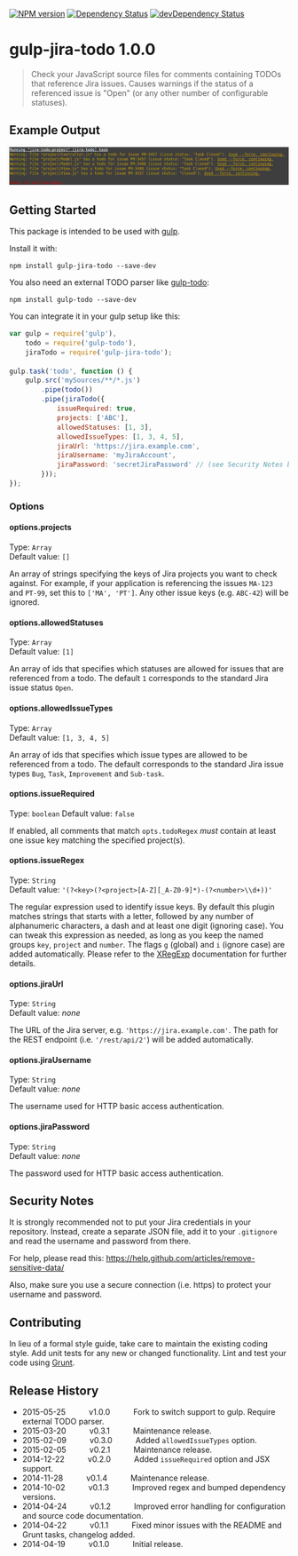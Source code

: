 [![NPM version](http://img.shields.io/npm/v/gulp-jira-todo.svg?style=flat-square)](http://badge.fury.io/js/gulp-jira-todo)
[![Dependency Status](https://david-dm.org/pharb/gulp-jira-todo.svg?style=flat-square)](https://david-dm.org/pharb/gulp-jira-todo)
[![devDependency Status](https://david-dm.org/pharb/gulp-jira-todo/dev-status.svg?style=flat-square)](https://david-dm.org/pharb/gulp-jira-todo#info=devDependencies)

# gulp-jira-todo 1.0.0

> Check your JavaScript source files for comments containing TODOs that reference Jira issues. Causes warnings if the status of a referenced issue is "Open" (or any other number of configurable statuses).

## Example Output
![Example Output](https://raw.githubusercontent.com/pharb/gulp-jira-todo/master/screenshot.png)

## Getting Started
This package is intended to be used with [gulp](https://github.com/gulpjs/gulp).

Install it with:
```shell
npm install gulp-jira-todo --save-dev
```

You also need an external TODO parser like [gulp-todo](https://github.com/pgilad/gulp-todo):

```shell
npm install gulp-todo --save-dev
```

You can integrate it in your gulp setup like this:

```js
var gulp = require('gulp'),
    todo = require('gulp-todo'),
    jiraTodo = require('gulp-jira-todo');

gulp.task('todo', function () {
    gulp.src('mySources/**/*.js')
        .pipe(todo())
        .pipe(jiraTodo({
            issueRequired: true,
            projects: ['ABC'],
            allowedStatuses: [1, 3],
            allowedIssueTypes: [1, 3, 4, 5],
            jiraUrl: 'https://jira.example.com',
            jiraUsername: 'myJiraAccount',
            jiraPassword: 'secretJiraPassword' // (see Security Notes below!)
        }));
});
```

### Options

#### options.projects
Type: `Array`  
Default value: `[]`

An array of strings specifying the keys of Jira projects you want to check against. For example, if your application is referencing the issues `MA-123` and `PT-99`, set this to `['MA', 'PT']`. Any other issue keys (e.g. `ABC-42`) will be ignored.

#### options.allowedStatuses
Type: `Array`  
Default value: `[1]`

An array of ids that specifies which statuses are allowed for issues that are referenced from a todo. The default `1` corresponds to the standard Jira issue status `Open`.

#### options.allowedIssueTypes
Type: `Array`  
Default value: `[1, 3, 4, 5]`

An array of ids that specifies which issue types are allowed to be referenced from a todo. The default corresponds to the standard Jira issue types `Bug`, `Task`, `Improvement` and `Sub-task`.

#### options.issueRequired
Type: `boolean`
Default value: `false`

If enabled, all comments that match `opts.todoRegex` *must* contain at least one issue key matching the specified project(s).

#### options.issueRegex
Type: `String`  
Default value: `'(?<key>(?<project>[A-Z][_A-Z0-9]*)-(?<number>\\d+))'`

The regular expression used to identify issue keys. By default this plugin matches strings that starts with a letter, followed by any number of alphanumeric characters, a dash and at least one digit (ignoring case). You can tweak this expression as needed, as long as you keep the named groups `key`, `project` and `number`.  The flags `g` (global) and `i` (ignore case) are added automatically. Please refer to the [XRegExp](http://xregexp.com/) documentation for further details.

#### options.jiraUrl
Type: `String`  
Default value: _none_

The URL of the Jira server, e.g. `'https://jira.example.com'`. The path for the REST endpoint (i.e. `'/rest/api/2'`) will be added automatically.

#### options.jiraUsername
Type: `String`  
Default value: _none_

The username used for HTTP basic access authentication.

#### options.jiraPassword
Type: `String`  
Default value: _none_

The password used for HTTP basic access authentication.


## Security Notes
It is strongly recommended not to put your Jira credentials in your repository. Instead, create a separate JSON file, add it to your `.gitignore` and read the username and password from there.

For help, please read this: https://help.github.com/articles/remove-sensitive-data/

Also, make sure you use a secure connection (i.e. https) to protect your username and password.  

## Contributing
In lieu of a formal style guide, take care to maintain the existing coding style. Add unit tests for any new or changed functionality. Lint and test your code using [Grunt](http://gruntjs.com/).

## Release History
 * 2015-05-25   v1.0.0   Fork to switch support to gulp. Require external TODO parser.
 * 2015-03-20   v0.3.1   Maintenance release.  
 * 2015-02-09   v0.3.0   Added `allowedIssueTypes` option.  
 * 2015-02-05   v0.2.1   Maintenance release.  
 * 2014-12-22   v0.2.0   Added `issueRequired` option and JSX support.  
 * 2014-11-28   v0.1.4   Maintenance release.  
 * 2014-10-02   v0.1.3   Improved regex and bumped dependency versions.  
 * 2014-04-24   v0.1.2   Improved error handling for configuration and source code documentation.  
 * 2014-04-22   v0.1.1   Fixed minor issues with the README and Grunt tasks, changelog added.  
 * 2014-04-19   v0.1.0   Initial release.  

